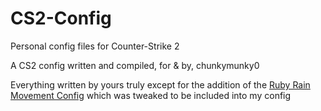 # CS2-Config
Personal config files for Counter-Strike 2

A CS2 config written and compiled, for & by, chunkymunky0

Everything written by yours truly except for the addition of the [Ruby Rain Movement Config](https://steamcommunity.com/sharedfiles/filedetails/?id=3313210014) which was tweaked to be included into my config

